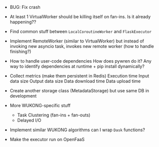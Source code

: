- BUG: Fix crash

- At least 1 VirtualWorker should be killing itself on fan-ins. Is it already happening??
- Find common stuff between `LocalCoroutineWorker` and `FlaskExecutor`

- Implement RemoteWorker (similar to VirtualWorker) but instead of invoking new asyncio task, invokes new remote worker (how to handle finishing?)

- How to handle user-code dependencies
    How does pywren do it?
    Any way to identify dependencies at runtime + pip install dynamically?

- Collect metrics (make them persistent in Redis)
    Execution time
    Input data size
    Output data size
    Data download time
    Data upload time
- Create another storage class (MetadataStorage) but use same DB in development

- More WUKONG-specific stuff
    - Task Clustering (fan-ins + fan-outs)
    - Delayed I/O

- Implement similar WUKONG algorithms
    can I wrap `Dask` functions?

- Make the executor run on OpenFaaS